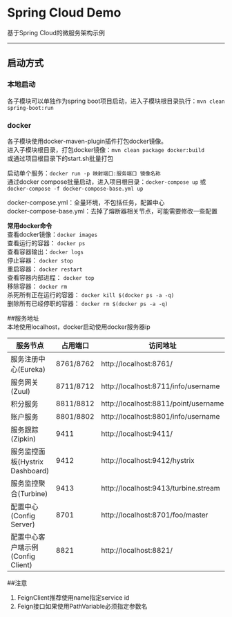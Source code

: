 # Spring Cloud Demo   

基于Spring Cloud的微服务架构示例  

****** 

## 启动方式  

### 本地启动  
各子模块可以单独作为spring boot项目启动，进入子模块根目录执行：`mvn clean spring-boot:run`   

### docker  
各子模块使用docker-maven-plugin插件打包docker镜像。  
进入子模块根目录，打包docker镜像：`mvn clean package docker:build`  
或通过项目根目录下的start.sh批量打包   

启动单个服务：`docker run -p 映射端口:服务端口 镜像名称`  
通过docker compose批量启动，进入项目根目录：`docker-compose up` 或 `docker-compose -f docker-compose-base.yml up`  

docker-compose.yml：全量环境，不包括任务，配置中心  
docker-compose-base.yml：去掉了熔断器相关节点，可能需要修改一些配置  

**常用docker命令**  
查看docker镜像：`docker images`  
查看运行的容器： `docker ps`  
查看容器输出：`docker logs`  
停止容器： `docker stop`  
重启容器： `docker restart`  
查看容器内部进程： `docker top`  
移除容器： `docker rm`  
杀死所有正在运行的容器： `docker kill $(docker ps -a -q)`  
删除所有已经停职的容器： `docker rm $(docker ps -a -q)`  

##服务地址  
本地使用localhost，docker启动使用docker服务器ip  

服务节点 | 占用端口 | 访问地址
------------ | ------------- | -------------
服务注册中心(Eureka) | 8761/8762 | http://localhost:8761/
服务网关(Zuul) | 8711/8712 | http://localhost:8711/info/username
积分服务 | 8811/8812 | http://localhost:8811/point/username
账户服务 | 8801/8802 | http://localhost:8801/info/username
服务跟踪(Zipkin) | 9411 | http://localhost:9411/
服务监控面板(Hystrix Dashboard) | 9412 | http://localhost:9412/hystrix
服务监控聚合(Turbine) | 9413 | http://localhost:9413/turbine.stream
配置中心(Config Server) | 8701 | http://localhost:8701/foo/master
配置中心客户端示例(Config Client) | 8821 | http://localhost:8821/


##注意  
1. FeignClient推荐使用name指定service id  
2. Feign接口如果使用PathVariable必须指定参数名  


